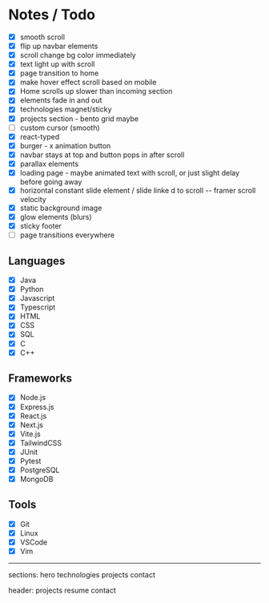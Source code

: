 # Notes / Todo

- [x] smooth scroll
- [x] flip up navbar elements
- [x] scroll change bg color immediately
- [x] text light up with scroll
- [x] page transition to home
- [x] make hover effect scroll based on mobile
- [x] Home scrolls up slower than incoming section
- [x] elements fade in and out
- [x] technologies magnet/sticky
- [x] projects section - bento grid maybe
- [ ] custom cursor (smooth)
- [x] react-typed
- [x] burger - x animation button
- [x] navbar stays at top and button pops in after scroll
- [x] parallax elements
- [x] loading page - maybe animated text with scroll, or just slight delay before going away
- [x] horizontal constant slide element / slide linke d to scroll -- framer scroll velocity
- [x] static background image
- [x] glow elements (blurs)
- [x] sticky footer
- [ ] page transitions everywhere

## Languages

- [x] Java
- [x] Python
- [x] Javascript
- [x] Typescript
- [x] HTML
- [x] CSS
- [x] SQL
- [x] C
- [x] C++

## Frameworks

- [x] Node.js
- [x] Express.js
- [x] React.js
- [x] Next.js
- [x] Vite.js
- [x] TailwindCSS
- [x] JUnit
- [x] Pytest
- [x] PostgreSQL
- [x] MongoDB

## Tools

- [x] Git
- [x] Linux
- [x] VSCode
- [x] Vim

---

sections:
hero
technologies
projects
contact

header:
projects
resume
contact

